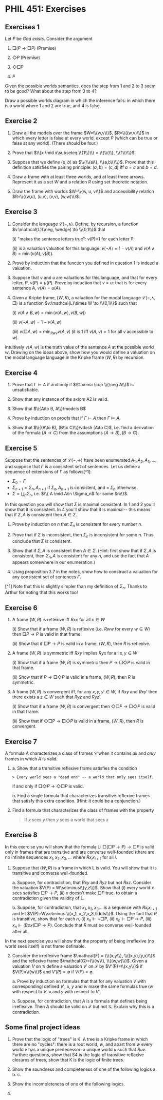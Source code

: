 <head>
<script type="text/javascript" charset="utf-8" 
src="https://cdn.mathjax.org/mathjax/latest/MathJax.js?config=TeX-AMS-MML_HTMLorMML,
https://vincenttam.github.io/javascripts/MathJaxLocal.js"></script>
</head>


# PHIL 451: Exercises

## Exercises 1

Let $P$ be *God exists*. Consider the argument

1. $\Box (P \to \Box P)$ (Premise)

2. $\Diamond P$ (Premise)

3. $\Diamond \Box P$

4. $P$

Given the possible worlds semantics, does the step from 1 and 2 to 3 seem to be good? What about the step from 3 to 4? 

Draw a possible worlds diagram in which the inference fails: in which there is a world where 1 and 2 are true, and 4 is false.

## Exercise 2

1. Draw all the models over the frame $W=\\{w,v\\}$, $R=\\{(w,v)\\}$ in which every letter is false at every world, except $P$ (which can be true or false at any world). (There should be four.)

2. Prove that $\\{x \mid x\subseteq \\{1\\}\\} = \\{\\{\\}, \\{1\\}\\}$.

3. Suppose that we define $(a,b)$ as $\\{\\{a\\}, \\{a,b\\}\\}$. Prove that this definition satisfies the pairing principle: $(a,b)=(c,d)$ iff $a=c$ and $b=d$.

4. Draw a frame with at least three worlds, and at least three arrows. Represent it as a set $W$ and a relation $R$ using set theoretic notation.

5. Draw the frame with worlds $W=\\{w, u, v\\}$ and accessibility relation $R=\\{(w,u), (u,v), (v,v), (w,w)\\}$. 

## Exercise 3



1. Consider the language $\mathcal{L}(\neg, \wedge)$. Define, by recursion, a function $v:\mathcal{L}(\neg, \wedge) \to \\{0,1\\}$ that 

    (i) "makes the sentence letters true": v(P)=1 for each letter P
	
	(ii) is a valuation valuation for this language: $v(\neg A) = 1-v(A)$ and $v(A\wedge B) = \min (v(A), v(B))$.

2. Prove by induction that the function you defined in question 1 is indeed a valuation.

3. Suppose that $v$ and $u$ are valuations for this language, and that for every letter, $P$, $v(P)=u(P)$. Prove by induction that $v=u$: that is for every sentence $A$, $v(A)=u(A)$.

4. Given a Kripke frame, $(W,R)$, a valuation for the modal language $\mathcal{L}(\neg, \wedge, \Box)$ is a function $v:\mathcal{L}\times W \to \\{0,1\\}$ such that

    (i) $v(A\wedge B, w) = \min(v(A,w),v(B,w))$

	(ii) $v(\neg A, w) = 1-v(A,w)$

	(iii) $v(\Box A, w) = \min_{Rwv} v(A, v)$ (it is 1 iff $v(A,v)=1$ for all $v$ accessible to $w$).

intuitively $v(A,w)$ is the truth value of the sentence $A$ at the possible world $w$. Drawing on the ideas above, show how you would define a valuation on the modal language language in the Kripke frame $(W,R)$ by recursion.

## Exercise 4

1. Prove that $\Gamma \models A$ if and only if $\Gamma \cup \\{\neg A\\}$ is unsatisfiable.

2. Show that any instance of the axiom A2 is valid.

3. Show that $\\{A\to B, A\\}\models B$

4. Prove by induction on proofs that if $\Gamma \vdash A$ then $\Gamma \models A$.

5. Show that $\\{(A\to B), (B\to C)\\}\vdash (A\to C)$, i.e. find a derivation of the formula $(A\to C)$ from the assumptions $(A\to B), (B\to C)$.

## Exercise 5

Suppose that the sentences of $\mathcal{L}(\neg,\to)$ have been enumerated $A_1, A_2, A_3,\ldots$, and suppose that $\Gamma$ is a consistent set of sentences. Let us define a sequence of extensions of $\Gamma$ as follows[^1]:

- $\Sigma_0 = \Gamma$
- $\Sigma_{n+1} = \Sigma_n, A_{n+1}$ if $\Sigma_n, A_{n+1}$ is consistent, and = $\Sigma_n$ otherwise.
- $\Sigma = \bigcup_n \Sigma_n$, i.e. $\\{ A \mid A\in \Sigma_n$ for some $n\\}$.

In this question you will show that $\Sigma$ is maximal consistent. In 1 and 2 you'll show that it is consistent. In 4 you'll show that it is maximal-- this means that if $\Sigma, A$ is consistent then $A\in \Sigma$. 

1. Prove by induction on $n$ that $\Sigma_n$ is consistent for every number $n$.

2. Prove that if $\Sigma$ is inconsistent, then $\Sigma_n$ is inconsistent for some $n$. Thus conclude that $\Sigma$ is consistent.

3. Show that if $\Sigma, A$ is consistent then $A\in \Sigma$. (Hint: first show that if $\Sigma, A$ is consistent, then $\Sigma_n, A$ is consistent for any $n$, and use the fact that $A$ appears somewhere in our enumeration.)

4. Using proposition 3.7 in the notes, show how to construct a valuation for any consistent set of sentences $\Gamma$.


[^1] Note that this is slightly simpler than my definition of $\Sigma_n$. Thanks to Arthur for noting that this works too!

## Exercise 6

1. A frame $(W,R)$ is reflexive  iff $Rxx$  for all $x\in W$

	(i) Show that if a frame $(W,R)$ is reflexive (i.e. $Rww$ for every $w\in W$) then $\Box P \to P$ is valid in that frame.
	
	(ii) Show that if $\Box P \to P$ is valid in a frame, $(W,R)$, then $R$ is reflexive.

2. A frame $(W,R)$ is symmetric iff $Rxy$ implies $Ryx$ for all $x,y\in W$


	(i) Show that if a frame $(W,R)$ is symmetric then $P \to \Box \Diamond P$ is valid in that frame.
	
	(ii) Show that if $P \to \Box \Diamond P$ is valid in a frame, $(W,R)$, then $R$ is symmetric.

3. A frame $(W,R)$ is convergent iff, for any $x,y,y'\in W$, if $Rxy$ and $Rxy'$ then there exists  a $z\in W$ such that $Ryz$ and $Ryz'$.

	(i) Show that if a frame $(W,R)$ is convergent then $\Diamond \Box P \to \Box \Diamond P$ is valid in that frame.
	
	(ii) Show that if $\Diamond \Box P \to \Box \Diamond P$ is valid in a frame, $(W,R)$, then $R$ is convergent.

## Exercise 7

A formula $A$ characterizes a class of frames $\mathcal{C}$ when it contains *all* and *only* frames in which $A$ is valid.

1. 	a. Show that a transitive reflexive frame satisfies the condition

		> Every world sees a "dead end" -- a world that only sees itself.
	
	if and only if $\Box\Diamond P \to \Diamond \Box P$ is valid.
	
	b. Find a single formula that characterizes transitive reflexive frames that satisfy this extra condition. (Hint: it could be a conjunction.)
	
2. Find a formula that characterizes the class of frames with the property

	> If $x$ sees $y$ then $y$ sees a world that sees $x$

## Exercise 8

In this exercise you will show that the formula $\mathsf{L}$: $\Box(\Box P\to P) \to \Box P$ is valid only in frames that are transitive and are converse well-founded (there are no infinite sequences $x_1, x_2, x_3, ...$ where $Rx_ix_{i+1}$ for all $i$.

1. Suppose that $(W,R)$ is a frame in which $\mathsf{L}$ is valid. You will show that it is transitive and converse well-founded.
	
	a. Suppose, for contradiction, that $Rxy$ and $Ryz$ but not $Rxz$. Consider the valuation $V(P) = W\setminus\\{y,z\\}$. Show that (i) every world $x$ sees satisfies $\Box P\to P$, (ii) $x$ doesn't make $\Box P$ true, to obtain a contradiction given the validity of $\mathsf{L}$.	
	
	b. Suppose, for contradiction, that $x_1,x_2,x_3\ldots$ is a sequence with $Rx_ix_{i+1}$ and let $V(P)=W\setminus \\{x_1, x_2,x_3,\ldots\\}$. Using the fact that $R$ is transitive, show that for each $n$, (i) $x_n\Vdash \neg \Box P$, (ii) $x_n \Vdash \Box P \to P$, (iii) $x_n\Vdash (Box (\Box P\to  P)$. Conclude that $R$ must be converse well-founded after all.

In the next exercise you will show that the property of being irreflexive (no world sees itself) is not frame definable. 

2. Consider the irreflexive frame $\mathcal{F} = (\\{x,y\\}, \\{(x,y),(y,x)\\}$ and the reflexive frame $\mathcal{G}=(\\{w\\}, \\{(w,w)\\}$. Given a valuation $V$ on $\mathcal{G}$ define a valuation $V'$ on $\mathcal{F}$ by $V'(P)=\\{x,y\\}$ if $V(P)=\\{w\\}$ and $V'(P)=\emptyset$ if $V(P)=\emptyset$.

	a. Prove by induction on formulas that that for any valuation $V$ with correspondingl defined $V'$, $x$, $y$ and $w$ make the same formulas true ($w$ with respect to $V$, $x$ and $y$ with respect to $V'$.
	
	b. Suppose, for contradiction, that $A$ is a formula that defines being irreflexive. Then $A$ should be valid on $\mathcal{F}$ but not $\mathcal{G}$. Explain why this is a contradiction.
	
## Some final project ideas

1. Prove that the logic of "trees" is $\mathsf{K}$. A tree is a Kripke frame in which there are no "cycles": there is a root world, $w$, and apart from $w$ every world $v$ has a unique predecessor: a unique world $u$ such that $Ruv$. Further: questions, show that $\mathsf{S4}$ is the logic of transitive reflexive closures of trees, show that $\mathsf{K}$ is the logic of finite trees.

2. Show the soundness and completeness of one of the following logics
	a.
	b. 
	c. 

3. Show the incompleteness of one of the following logics.

2. 